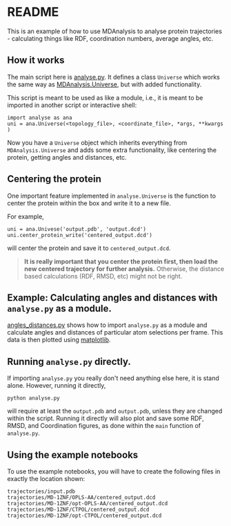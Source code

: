 # README 

This is an example of how to use MDAnalysis to analyse protein trajectories - 
calculating things like RDF, coordination numbers, average angles, etc. 

## How it works

The main script here is [analyse.py](https://github.com/shudipto-amin/md_trajectory_analysis/blob/master/analyse.py). 
It defines a class `Universe` which works the same way as 
[MDAnalysis.Universe](https://userguide.mdanalysis.org/stable/universe.html),
but with added functionality.

This script is meant to be used as like a module,
i.e., it is meant to be imported in another script or interactive shell:

```
import analyse as ana
uni = ana.Universe(<topology_file>, <coordinate_file>, *args, **kwargs )
```

Now you have a `Universe` object
which inherits everything from `MDAnalysis.Universe`
and adds some extra functionality, like centering the protein,
getting angles and distances, etc.

## Centering the protein

One important feature implemented in `analyse.Universe`
is the function to center the protein within the box
and write it to a new file. 

For example,
```
uni = ana.Univese('output.pdb', 'output.dcd')
uni.center_protein_write('centered_output.dcd')
```
will  center the protein and save it to `centered_output.dcd`.

> __It is really important that you center the protein first,
> then load the new centered trajectory for further analysis.__
> Otherwise, the distance based calculations (RDF, RMSD, etc) might 
> not be right.

## Example: Calculating angles and distances with `analyse.py` as a module.

[angles_distances.py](https://github.com/shudipto-amin/md_trajectory_analysis/blob/master/angles_distances.py)
shows how to import `analyse.py` as a module 
and calculate angles and distances of particular atom selections per frame.
This data is then plotted using [matplotlib](https://matplotlib.org/).

## Running `analyse.py` directly.

If importing `analyse.py` you really don't need anything else here, it is stand alone. 
However, running it directly,
```
python analyse.py
```
will require at least the `output.pdb` and `output.pdb`,
unless they are changed within the script. 
Running it directly will also plot and save some RDF, RMSD, and Coordination
figures, as done within the `main` function of `analyse.py`.

## Using the example notebooks

To use the example notebooks, you will have to create the following files in exactly the location shown:
```
trajectories/input.pdb
trajectories/MD-1ZNF/OPLS-AA/centered_output.dcd
trajectories/MD-1ZNF/opt-OPLS-AA/centered_output.dcd
trajectories/MD-1ZNF/CTPOL/centered_output.dcd
trajectories/MD-1ZNF/opt-CTPOL/centered_output.dcd
```
